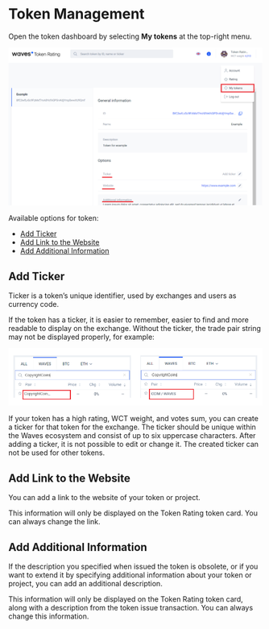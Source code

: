 # Token Management

Open the token dashboard by selecting **My tokens** at the top-right menu.

![](./_assets/dashboard_en.png)

Available options for token:

* [Add Ticker](#ticker)
* [Add Link to the Website](#website)
* [Add Additional Information](#additional)

## Add Ticker <a id="ticker"></a>

Ticker is a token’s unique identifier, used by exchanges and users as currency code.

If the token has a ticker, it is easier to remember, easier to find and more readable to display on the exchange. Without the ticker, the trade pair string may not be displayed properly, for example:

![](./_assets/with_or_without_ticker.png)

If your token has a high rating, WCT weight, and votes sum, you can create a ticker for that token for the exchange. The ticker should be unique within the Waves ecosystem and consist of up to six uppercase characters. After adding a ticker, it is not possible to edit or change it. The created ticker can not be used for other tokens.

## Add Link to the Website <a id="website"></a>

You can add a link to the website of your token or project.

This information will only be displayed on the Token Rating token card. You can always change the link.

## Add Additional Information <a id="additional"></a>

If the description you specified when issued the token is obsolete, or if you want to extend it by specifying additional information about your token or project, you can add an additional description.

This information will only be displayed on the Token Rating token card, along with a description from the token issue transaction. You can always change this information.
